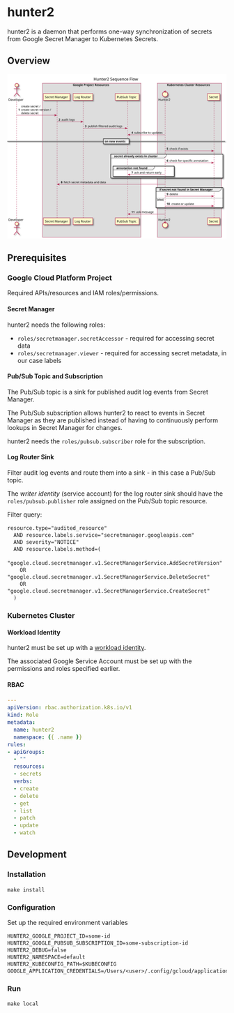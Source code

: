 # hunter2

hunter2 is a daemon that performs one-way synchronization of secrets from Google Secret Manager to Kubernetes Secrets.

## Overview

![hunter2 sequence diagram](docs/sequence.svg)

## Prerequisites

### Google Cloud Platform Project

Required APIs/resources and IAM roles/permissions.

#### Secret Manager

hunter2 needs the following roles:

- `roles/secretmanager.secretAccessor` - required for accessing secret data
- `roles/secretmanager.viewer` - required for accessing secret metadata, in our case labels

#### Pub/Sub Topic and Subscription

The Pub/Sub topic is a sink for published audit log events from Secret Manager. 

The Pub/Sub subscription allows hunter2 to react to events in Secret Manager as they are published instead of 
having to continuously perform lookups in Secret Manager for changes.

hunter2 needs the `roles/pubsub.subscriber` role for the subscription.

#### Log Router Sink

Filter audit log events and route them into a sink - in this case a Pub/Sub topic.

The _writer identity_ (service account) for the log router sink should have the `roles/pubsub.publisher` role assigned on the Pub/Sub topic resource.

Filter query:

```
resource.type="audited_resource"
  AND resource.labels.service="secretmanager.googleapis.com"
  AND severity="NOTICE"
  AND resource.labels.method=(
    "google.cloud.secretmanager.v1.SecretManagerService.AddSecretVersion"
    OR "google.cloud.secretmanager.v1.SecretManagerService.DeleteSecret"
    OR "google.cloud.secretmanager.v1.SecretManagerService.CreateSecret"
  )
```

### Kubernetes Cluster

#### Workload Identity

hunter2 must be set up with a [workload identity](https://cloud.google.com/kubernetes-engine/docs/how-to/workload-identity).

The associated Google Service Account must be set up with the permissions and roles specified earlier.

#### RBAC

```yaml
---
apiVersion: rbac.authorization.k8s.io/v1
kind: Role
metadata:
  name: hunter2
  namespace: {{ .name }}
rules:
- apiGroups:
  - ""
  resources:
  - secrets
  verbs:
  - create
  - delete
  - get
  - list
  - patch
  - update
  - watch
```

## Development

### Installation

```shell script
make install
```

### Configuration

Set up the required environment variables

```text
HUNTER2_GOOGLE_PROJECT_ID=some-id
HUNTER2_GOOGLE_PUBSUB_SUBSCRIPTION_ID=some-subscription-id
HUNTER2_DEBUG=false
HUNTER2_NAMESPACE=default
HUNTER2_KUBECONFIG_PATH=$KUBECONFIG
GOOGLE_APPLICATION_CREDENTIALS=/Users/<user>/.config/gcloud/application_default_credentials.json
```

### Run

```shell script
make local
```